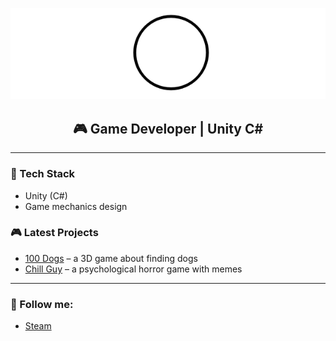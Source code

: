 <p align="center">
  <a href="https://store.steampowered.com/curator/45361862/">
    <img src="https://github.com/NemoKaim/NemoKaim/blob/main/assets/header.png" alt="Header">
  </a>
</p>

<h2 align="center">🎮 Game Developer | Unity C#</h2>

---

### 🔧 Tech Stack
- Unity (C#)
- Game mechanics design

### 🎮 Latest Projects
- [100 Dogs](https://store.steampowered.com/app/3048670/100_Dogs/) – a 3D game about finding dogs 
- [Chill Guy](https://store.steampowered.com/app/3505700/Chill_Guy/) – a psychological horror game with memes  

---

### 📢 Follow me:
- [Steam](https://store.steampowered.com/curator/45361862/)
